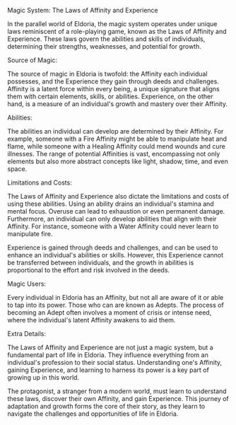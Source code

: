 Magic System: The Laws of Affinity and Experience

In the parallel world of Eldoria, the magic system operates under unique laws reminiscent of a role-playing game, known as the Laws of Affinity and Experience. These laws govern the abilities and skills of individuals, determining their strengths, weaknesses, and potential for growth.

Source of Magic:

The source of magic in Eldoria is twofold: the Affinity each individual possesses, and the Experience they gain through deeds and challenges. Affinity is a latent force within every being, a unique signature that aligns them with certain elements, skills, or abilities. Experience, on the other hand, is a measure of an individual's growth and mastery over their Affinity.

Abilities:

The abilities an individual can develop are determined by their Affinity. For example, someone with a Fire Affinity might be able to manipulate heat and flame, while someone with a Healing Affinity could mend wounds and cure illnesses. The range of potential Affinities is vast, encompassing not only elements but also more abstract concepts like light, shadow, time, and even space.

Limitations and Costs:

The Laws of Affinity and Experience also dictate the limitations and costs of using these abilities. Using an ability drains an individual's stamina and mental focus. Overuse can lead to exhaustion or even permanent damage. Furthermore, an individual can only develop abilities that align with their Affinity. For instance, someone with a Water Affinity could never learn to manipulate fire.

Experience is gained through deeds and challenges, and can be used to enhance an individual's abilities or skills. However, this Experience cannot be transferred between individuals, and the growth in abilities is proportional to the effort and risk involved in the deeds.

Magic Users:

Every individual in Eldoria has an Affinity, but not all are aware of it or able to tap into its power. Those who can are known as Adepts. The process of becoming an Adept often involves a moment of crisis or intense need, where the individual's latent Affinity awakens to aid them.

Extra Details:

The Laws of Affinity and Experience are not just a magic system, but a fundamental part of life in Eldoria. They influence everything from an individual's profession to their social status. Understanding one's Affinity, gaining Experience, and learning to harness its power is a key part of growing up in this world.

The protagonist, a stranger from a modern world, must learn to understand these laws, discover their own Affinity, and gain Experience. This journey of adaptation and growth forms the core of their story, as they learn to navigate the challenges and opportunities of life in Eldoria.
